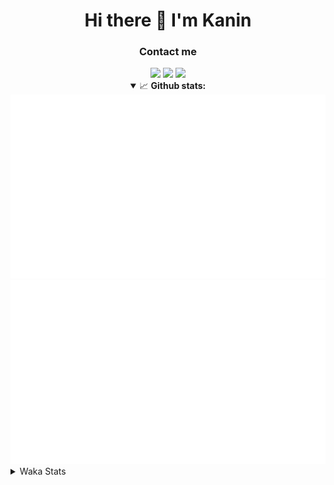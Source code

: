 <div align="center">
 <h1>Hi there 👋 I'm Kanin</h1>
 <h3>Contact me</h3>
 <a href="mailto:im@kanin.dev"><img src="https://img.shields.io/badge/gmail-%23D14836.svg?&style=for-the-badge&logo=gmail&logoColor=white"/></a>
 <a href="https://twitter.com/KaninDev"><img src="https://img.shields.io/badge/twitter-%231DA1F2.svg?&style=for-the-badge&logo=twitter&logoColor=white"/></a>
 <a href="https://www.linkedin.com/in/KaninDev"><img src="https://img.shields.io/badge/linkedin-%230077B5.svg?&style=for-the-badge&logo=linkedin&logoColor=white"/></a>
<details open>
  <summary>📈 <b>Github stats:</b></summary>
  <img src="https://github.com/Kanin/Kanin/blob/master/scripts/GitHubStats/generated/overview.svg"/>
  <img src="https://github.com/Kanin/Kanin/blob/master/scripts/GitHubStats/generated/languages.svg"/>
</details>
</div>

<details>
 <summary>Waka Stats</summary>

<!--START_SECTION:waka-->
![Profile Views](http://img.shields.io/badge/Profile%20Views-5-blue)

![Lines of code](https://img.shields.io/badge/From%20Hello%20World%20I%27ve%20Written-30727%20lines%20of%20code-blue)

**🐱 My Github Data** 

> 🏆 70 Contributions in the Year 2021
 > 
> 📦 34.4 kB Used in Github's Storage 
 > 
> 🚫 Not Opted to Hire
 > 
> 📜 8 Public Repositories 
 > 
> 🔑 5 Private Repositories  
 > 
**I'm an Early 🐤** 

```text
🌞 Morning    93 commits     █████░░░░░░░░░░░░░░░░░░░░   20.85% 
🌆 Daytime    137 commits    ███████░░░░░░░░░░░░░░░░░░   30.72% 
🌃 Evening    107 commits    ██████░░░░░░░░░░░░░░░░░░░   23.99% 
🌙 Night      109 commits    ██████░░░░░░░░░░░░░░░░░░░   24.44%

```
📅 **I'm Most Productive on Monday** 

```text
Monday       90 commits     █████░░░░░░░░░░░░░░░░░░░░   20.18% 
Tuesday      49 commits     ██░░░░░░░░░░░░░░░░░░░░░░░   10.99% 
Wednesday    87 commits     █████░░░░░░░░░░░░░░░░░░░░   19.51% 
Thursday     51 commits     ██░░░░░░░░░░░░░░░░░░░░░░░   11.43% 
Friday       47 commits     ██░░░░░░░░░░░░░░░░░░░░░░░   10.54% 
Saturday     50 commits     ██░░░░░░░░░░░░░░░░░░░░░░░   11.21% 
Sunday       72 commits     ████░░░░░░░░░░░░░░░░░░░░░   16.14%

```


📊 **This Week I Spent My Time On** 

```text
⌚︎ Time Zone: America/New_York

💬 Programming Languages: 
Python                   15 hrs 18 mins      ██████████████████████░░░   88.75% 
SCSS                     1 hr 44 mins        ██░░░░░░░░░░░░░░░░░░░░░░░   10.09% 
SQL                      7 mins              ░░░░░░░░░░░░░░░░░░░░░░░░░   0.69% 
YAML                     2 mins              ░░░░░░░░░░░░░░░░░░░░░░░░░   0.28% 
Other                    1 min               ░░░░░░░░░░░░░░░░░░░░░░░░░   0.18%

🔥 Editors: 
PyCharm                  15 hrs 29 mins      ██████████████████████░░░   89.91% 
IntelliJ                 1 hr 44 mins        ██░░░░░░░░░░░░░░░░░░░░░░░   10.09%

🐱‍💻 Projects: 
CGLS                     15 hrs 25 mins      ██████████████████████░░░   89.5% 
Kanin                    1 hr 44 mins        ██░░░░░░░░░░░░░░░░░░░░░░░   10.09% 
Naila.py                 4 mins              ░░░░░░░░░░░░░░░░░░░░░░░░░   0.41%

💻 Operating System: 
Linux                    17 hrs 14 mins      █████████████████████████   100.0%

```

**I Mostly Code in Python** 

```text
Python                   20 repos            ███████████████████░░░░░░   76.92% 
JavaScript               3 repos             ███░░░░░░░░░░░░░░░░░░░░░░   11.54% 
Kotlin                   1 repo              █░░░░░░░░░░░░░░░░░░░░░░░░   3.85% 
HTML                     1 repo              █░░░░░░░░░░░░░░░░░░░░░░░░   3.85% 
Java                     1 repo              █░░░░░░░░░░░░░░░░░░░░░░░░   3.85%

```


**Timeline**

![Chart not found](https://raw.githubusercontent.com/Kanin/Kanin/master/charts/bar_graph.png) 


<!--END_SECTION:waka-->
</details>
